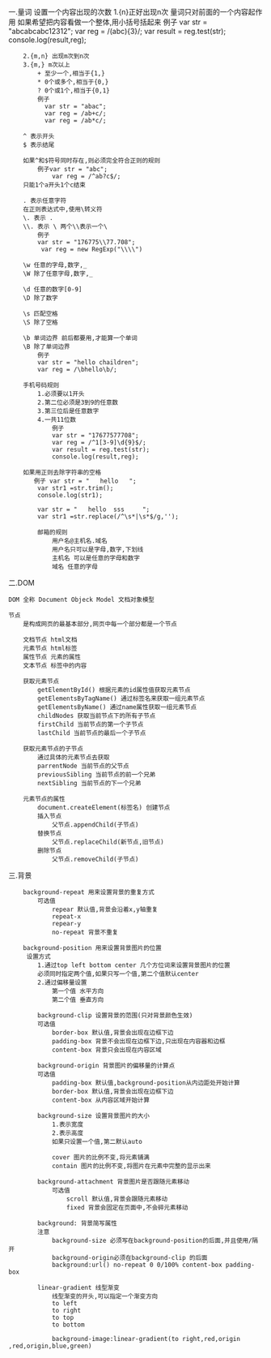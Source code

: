 一.量词
        设置一个内容出现的次数
        1.{n}正好出现n次
        量词只对前面的一个内容起作用
        如果希望把内容看做一个整体,用小括号括起来
            例子
            var str = "abcabcabc12312";
            var reg = /(abc){3}/;
            var result = reg.test(str);
            console.log(result,reg);

        2.{m,n} 出现m次到n次
        3.{m,} m次以上
            + 至少一个,相当于{1,}
            * 0个或多个,相当于{0,}
            ? 0个或1个,相当于{0,1}
            例子
              var str = "abac";
              var reg = /ab+c/;
              var reg = /ab*c/;
            
        ^ 表示开头
        $ 表示结尾

        如果^和$符号同时存在,则必须完全符合正则的规则
            例子var str = "abc";
                var reg = /^ab?c$/;
        只能1个a开头1个c结束

        . 表示任意字符
        在正则表达式中,使用\转义符
        \. 表示 .
        \\. 表示 \ 两个\\表示一个\
            例子
            var str = "176775\\77.708";
             var reg = new RegExp("\\\\")
            
        \w 任意的字母,数字,_
        \W 除了任意字母,数字,_

        \d 任意的数字[0-9]
        \D 除了数字

        \s 匹配空格
        \S 除了空格

        \b 单词边界 前后都要用,才能算一个单词
        \B 除了单词边界
            例子
            var str = "hello chaildren";
            var reg = /\bhello\b/;

        手机号码规则
            1.必须要以1开头
            2.第二位必须是3到9的任意数
            3.第三位后是任意数字
            4.一共11位数
                例子
                var str = "17677577708";
                var reg = /^1[3-9]\d{9}$/;
                var result = reg.test(str);
                console.log(result,reg);

        如果用正则去除字符串的空格
           例子 var str = "   hello   ";
            var str1 =str.trim();
            console.log(str1);

            var str = "   hello  sss     ";
            var str1 =str.replace(/^\s*|\s*$/g,'');

            邮箱的规则
                用户名@主机名.域名
                用户名只可以是字母,数字,下划线
                主机名 可以是任意的字母和数字
                域名 任意的字母

二.DOM

    DOM 全称 Document Objeck Model 文档对象模型

    节点
        是构成网页的最基本部分,网页中每一个部分都是一个节点

        文档节点 html文档
        元素节点 html标签
        属性节点 元素的属性
        文本节点 标签中的内容

        获取元素节点
            getElementById() 根据元素的id属性值获取元素节点
            getElementsByTagName() 通过标签名来获取一组元素节点
            getElementsByName() 通过name属性获取一组元素节点
            childNodes 获取当前节点下的所有子节点
            firstChild 当前节点的第一个子节点
            lastChild 当前节点的最后一个子节点

        获取元素节点的子节点
            通过具体的元素节点去获取
            parrentNode 当前节点的父节点
            previousSibling 当前节点的前一个兄弟
            nextSibling 当前节点的下一个兄弟

        元素节点的属性
            document.createElement(标签名) 创建节点
            插入节点
                父节点.appendChild(子节点)
            替换节点
                父节点.replaceChild(新节点,旧节点)
            删除节点
                父节点.removeChild(子节点)

三.背景

        background-repeat 用来设置背景的重复方式
            可选值
                repear 默认值,背景会沿着x,y轴重复
                repeat-x
                repear-y
                no-repeat 背景不重复
        
        background-position 用来设置背景图片的位置
         设置方式
            1.通过top left bottom center 几个方位词来设置背景图片的位置
            必须同时指定两个值,如果只写一个值,第二个值默认center
            2.通过偏移量设置
                第一个值 水平方向
                第二个值 垂直方向

            background-clip 设置背景的范围(只对背景颜色生效)
            可选值
                border-box 默认值,背景会出现在边框下边
                padding-box 背景不会出现在边框下边,只出现在内容器和边框
                content-box 背景只会出现在内容区域

            background-origin 背景图片的偏移量的计算点
            可选值
                padding-box 默认值,background-position从内边距处开始计算
                border-box 默认值,背景会出现在边框下边
                content-box 从内容区域开始计算
            
            background-size 设置背景图片的大小
                1.表示宽度
                2.表示高度
                如果只设置一个值,第二默认auto

                cover 图片的比例不变,将元素铺满
                contain 图片的比例不变,将图片在元素中完整的显示出来
                
            background-attachment 背景图片是否跟随元素移动
                可选值
                    scroll 默认值,背景会跟随元素移动
                    fixed 背景会固定在页面中,不会碎元素移动

            background: 背景简写属性
            注意
                background-size 必须写在background-position的后面,并且使用/隔开
                background-origin必须在background-clip 的后面
                background:url() no-repeat 0 0/100% content-box padding-box

            linear-gradient 线型渐变
                线型渐变的开头,可以指定一个渐变方向
                to left
                to right
                to top
                to bottom 

                background-image:linear-gradient(to right,red,origin ,red,origin,blue,green)
